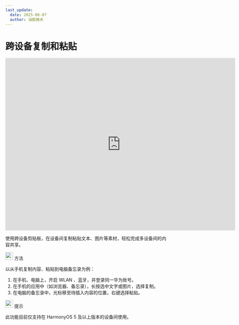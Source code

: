 ```yaml
---
last_update:
  date: 2025-06-07
  author: 油腻樵夫
---
```


# 跨设备复制和粘贴

<iframe src="https://tips-p01-drcn.dbankcdn.cn/MODEL/DOC/C00B030/resource/card/202512281uswxk/zh-cn/image/video/vid_CrossDevice_Clipboard.mp4#toolbar=0" scrolling="no" border="0" frameborder="no" framespacing="0" allowfullscreen="true" width="720" height="540"> </iframe>

使用跨设备剪贴板，在设备间复制粘贴文本、图片等素材，轻松完成多设备间的内容共享。

<img src="https://tips-p01-drcn.dbankcdn.cn/MODEL/DOC/C00B030/resource/card/202512281uswxk/zh-cn/image/common/buttons/fig_method.png" width="24" height="24"/> 方法

以从手机复制内容、粘贴到电脑备忘录为例：

1.  在手机、电脑上，开启 WLAN 、蓝牙，并登录同一华为账号。
2.  在手机的应用中（如浏览器、备忘录），长按选中文字或图片，选择复制。
3.  在电脑的备忘录中，光标移至待插入内容的位置，右键选择粘贴。

<img src="https://tips-p01-drcn.dbankcdn.cn/MODEL/DOC/C00B030/resource/card/202512281uswxk/zh-cn/image/common/buttons/fig_tips.png" width="24" height="24"/> 提示

此功能目前仅支持在 HarmonyOS 5 及以上版本的设备间使用。



